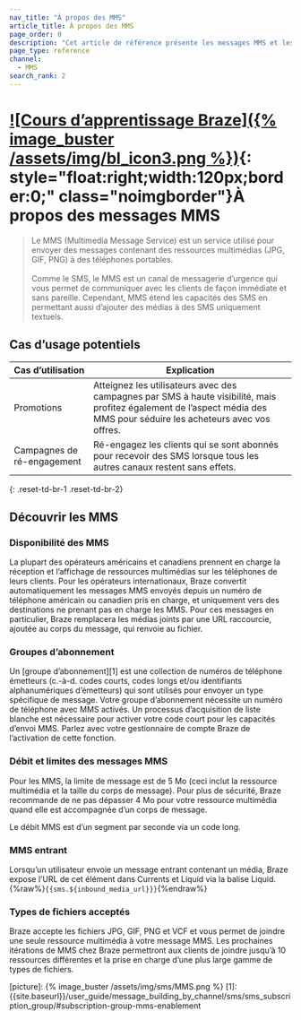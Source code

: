 ```yaml
---
nav_title: "À propos des MMS"
article_title: À propos des MMS
page_order: 0
description: "Cet article de référence présente les messages MMS et les cas d’utilisation générale du canal MMS."
page_type: reference
channel:
  - MMS
search_rank: 2  
---
```


# [![Cours d’apprentissage Braze]({% image_buster /assets/img/bl_icon3.png %})](https://learning.braze.com/messaging-channels-sms){: style="float:right;width:120px;border:0;" class="noimgborder"}À propos des messages MMS

> Le MMS (Multimedia Message Service) est un service utilisé pour envoyer des messages contenant des ressources multimédias (JPG, GIF, PNG) à des téléphones portables.<br><br>Comme le SMS, le MMS est un canal de messagerie d’urgence qui vous permet de communiquer avec les clients de façon immédiate et sans pareille. Cependant, MMS étend les capacités des SMS en permettant aussi d’ajouter des médias à des SMS uniquement textuels.

## Cas d’usage potentiels

| Cas d’utilisation | Explication |
| --- | --- |
| Promotions | Atteignez les utilisateurs avec des campagnes par SMS à haute visibilité, mais profitez également de l’aspect média des MMS pour séduire les acheteurs avec vos offres. | 
| Campagnes de ré-engagement | Ré-engagez les clients qui se sont abonnés pour recevoir des SMS lorsque tous les autres canaux restent sans effets. |
{: .reset-td-br-1 .reset-td-br-2}

## Découvrir les MMS

### Disponibilité des MMS

La plupart des opérateurs américains et canadiens prennent en charge la réception et l’affichage de ressources multimédias sur les téléphones de leurs clients. Pour les opérateurs internationaux, Braze convertit automatiquement les messages MMS envoyés depuis un numéro de téléphone américain ou canadien pris en charge, et uniquement vers des destinations ne prenant pas en charge les MMS. Pour ces messages en particulier, Braze remplacera les médias joints par une URL raccourcie, ajoutée au corps du message, qui renvoie au fichier.

### Groupes d’abonnement

Un [groupe d’abonnement][1] est une collection de numéros de téléphone émetteurs (c.-à-d. codes courts, codes longs et/ou identifiants alphanumériques d’émetteurs) qui sont utilisés pour envoyer un type spécifique de message. Votre groupe d’abonnement nécessite un numéro de téléphone avec MMS activés. Un processus d’acquisition de liste blanche est nécessaire pour activer votre code court pour les capacités d’envoi MMS. Parlez avec votre gestionnaire de compte Braze de l’activation de cette fonction.

### Débit et limites des messages MMS

Pour les MMS, la limite de message est de 5 Mo (ceci inclut la ressource multimédia et la taille du corps de message). Pour plus de sécurité, Braze recommande de ne pas dépasser 4 Mo pour votre ressource multimédia quand elle est accompagnée d’un corps de message.

Le débit MMS est d’un segment par seconde via un code long.

### MMS entrant

Lorsqu’un utilisateur envoie un message entrant contenant un média, Braze expose l’URL de cet élément dans Currents et Liquid via la balise Liquid. {%raw%}`{{sms.${inbound_media_url}}}`{%endraw%}

### Types de fichiers acceptés

Braze accepte les fichiers JPG, GIF, PNG et VCF et vous permet de joindre une seule ressource multimédia à votre message MMS. Les prochaines itérations de MMS chez Braze permettront aux clients de joindre jusqu’à 10 ressources différentes et la prise en charge d’une plus large gamme de types de fichiers.


[picture]: {% image_buster /assets/img/sms/MMS.png %}
[1]: {{site.baseurl}}/user_guide/message_building_by_channel/sms/sms_subscription_group/#subscription-group-mms-enablement
